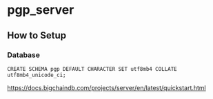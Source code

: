 # pgp_server


## How to Setup

### Database
    CREATE SCHEMA pgp DEFAULT CHARACTER SET utf8mb4 COLLATE utf8mb4_unicode_ci;
    

https://docs.bigchaindb.com/projects/server/en/latest/quickstart.html



